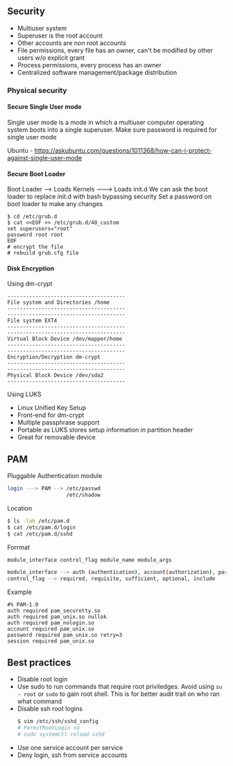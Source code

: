 ## Security

- Multiuser system
- Superuser is the root account
- Other accounts are non root accounts
- File permissions, every file has an owner, can't be modified by other users w/o explicit grant
- Process permissions, every process has an owner
- Centralized software management/package distribution

### Physical security
#### Secure Single User mode 
Single user mode is a mode in which a multiuser computer operating system boots into a single superuser.
Make sure password is required for single user mode

Ubuntu - https://askubuntu.com/questions/1011368/how-can-i-protect-against-single-user-mode

#### Secure Boot Loader
Boot Loader --> Loads Kernels ---> Loads init.d
We can ask the boot loader to replace init.d with bash bypassing security
Set a password on boot loader to make any changes
```
$ cd /etc/grub.d
$ cat <<EOF >> /etc/grub.d/40_custom
set superusers="root"
password root root
EOF
# encrypt the file
# rebuild grub.cfg file
```
#### Disk Encryption
Using dm-crypt
```
--------------------------------------
File system and Directories /home
--------------------------------------
--------------------------------------
File system EXT4
--------------------------------------
--------------------------------------
Virtual Block Device /dev/mapper/home
--------------------------------------
--------------------------------------
Encryption/Decryption dm-crypt
--------------------------------------
--------------------------------------
Physical Block Device /dev/sda2
--------------------------------------
```
Using LUKS
- Linux Unified Key Setup
- Front-end for dm-crypt
- Multiple passphrase support
- Portable as LUKS stores setup information in partition header
- Great for removable device

## PAM
Pluggable Authentication module
```bash
login ---> PAM --> /etc/passwd
                   /etc/shadow
```
Location
```bash
$ ls -lah /etc/pam.d
$ cat /etc/pam.d/login
$ cat /etc/pam.d/sshd
```
Forrmat
```bash
module_interface control_flag module_name module_args

module_interface --> auth (authentication), account(authorization), password (change password), session (manage session)
control_flag --> required, requisite, sufficient, optional, include
```
Example
```
#% PAM-1.0
auth required pam_securetty.so
auth required pam_unix.so nullok
auth required pam_nologin.so
account required pam_unix.so
password required pam_unix.so retry=3
session required pam_unix.so
```
## Best practices
- Disable root login
- Use sudo to run commands that require root priviledges. Avoid using `su - root` or `sudo` to gain root shell. This is for     better audit trail on who ran what command
- Disable ssh root logins
  ```bash
  $ vim /etc/ssh/sshd_config
  # PermitRootLogin no
  # sudo systemctl reload sshd
  ```
- Use one service account per service
- Deny login, ssh from service accounts


